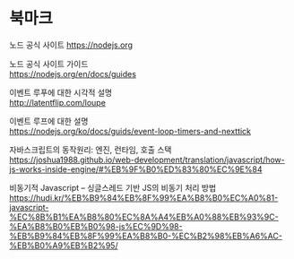 # 북마크

노드 공식 사이트
<https://nodejs.org>

노드 공식 사이트 가이드  
<https://nodejs.org/en/docs/guides>

이벤트 루푸에 대한 시각적 설명  
<http://latentflip.com/loupe>

이벤트 루프에 대한 설명  
<https://nodejs.org/ko/docs/guids/event-loop-timers-and-nexttick>

자바스크립트의 동작원리: 엔진, 런타임, 호출 스택
<https://joshua1988.github.io/web-development/translation/javascript/how-js-works-inside-engine/#%EB%9F%B0%ED%83%80%EC%9E%84>

비동기적 Javascript – 싱글스레드 기반 JS의 비동기 처리 방법
<https://hudi.kr/%EB%B9%84%EB%8F%99%EA%B8%B0%EC%A0%81-javascript-%EC%8B%B1%EA%B8%80%EC%8A%A4%EB%A0%88%EB%93%9C-%EA%B8%B0%EB%B0%98-js%EC%9D%98-%EB%B9%84%EB%8F%99%EA%B8%B0-%EC%B2%98%EB%A6%AC-%EB%B0%A9%EB%B2%95/>
